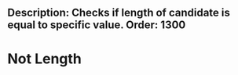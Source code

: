 Description: Checks if length of candidate is equal to specific value.
Order: 1300
---

# Not Length